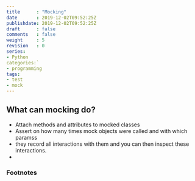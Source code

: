 ```yaml
---
title      : "Mocking"
date       : 2019-12-02T09:52:25Z
publishdate: 2019-12-02T09:52:25Z
draft      : false
comments   : false
weight     : 5
revision   : 0
series:
- Python
categories:`
- programming
tags:
- test
- mock
---
```


## What can mocking do?

* Attach methods and attributes to mocked classes
* Assert on how many times mock objects were called and with which paramss
* they record all interactions with them and you can then inspect these interactions.
* 

### Footnotes

[^1]:
[^2]:

